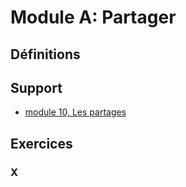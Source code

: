 # Module A: Partager
## Définitions

## Support
* [module 10, Les partages](https://medium.com/quicklearn/ms-project-module-10-c3b83ea5e664?source=friends_link&sk=7d92813b1127d1765a849aad21496f17)

## Exercices
### X
